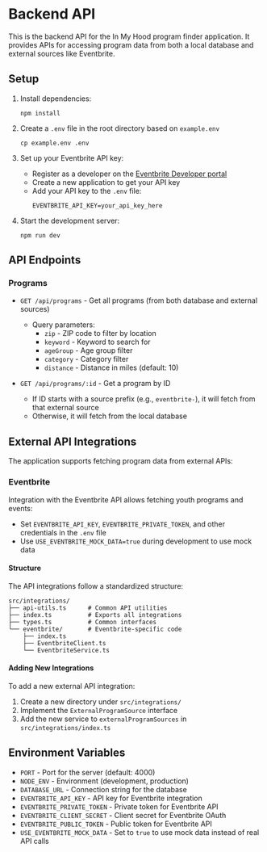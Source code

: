 # Backend API

This is the backend API for the In My Hood program finder application. It provides APIs for accessing program data from both a local database and external sources like Eventbrite.

## Setup

1. Install dependencies:
   ```
   npm install
   ```

2. Create a `.env` file in the root directory based on `example.env`
   ```
   cp example.env .env
   ```

3. Set up your Eventbrite API key:
   - Register as a developer on the [Eventbrite Developer portal](https://www.eventbrite.com/platform/api)
   - Create a new application to get your API key
   - Add your API key to the `.env` file:
     ```
     EVENTBRITE_API_KEY=your_api_key_here
     ```

4. Start the development server:
   ```
   npm run dev
   ```

## API Endpoints

### Programs

- `GET /api/programs` - Get all programs (from both database and external sources)
  - Query parameters:
    - `zip` - ZIP code to filter by location
    - `keyword` - Keyword to search for
    - `ageGroup` - Age group filter
    - `category` - Category filter
    - `distance` - Distance in miles (default: 10)

- `GET /api/programs/:id` - Get a program by ID
  - If ID starts with a source prefix (e.g., `eventbrite-`), it will fetch from that external source
  - Otherwise, it will fetch from the local database

## External API Integrations

The application supports fetching program data from external APIs:

### Eventbrite

Integration with the Eventbrite API allows fetching youth programs and events:

- Set `EVENTBRITE_API_KEY`, `EVENTBRITE_PRIVATE_TOKEN`, and other credentials in the `.env` file
- Use `USE_EVENTBRITE_MOCK_DATA=true` during development to use mock data

#### Structure

The API integrations follow a standardized structure:

```
src/integrations/
├── api-utils.ts      # Common API utilities
├── index.ts          # Exports all integrations
├── types.ts          # Common interfaces
└── eventbrite/       # Eventbrite-specific code
    ├── index.ts
    ├── EventbriteClient.ts
    └── EventbriteService.ts
```

#### Adding New Integrations

To add a new external API integration:

1. Create a new directory under `src/integrations/`
2. Implement the `ExternalProgramSource` interface
3. Add the new service to `externalProgramSources` in `src/integrations/index.ts`

## Environment Variables

- `PORT` - Port for the server (default: 4000)
- `NODE_ENV` - Environment (development, production)
- `DATABASE_URL` - Connection string for the database
- `EVENTBRITE_API_KEY` - API key for Eventbrite integration
- `EVENTBRITE_PRIVATE_TOKEN` - Private token for Eventbrite API
- `EVENTBRITE_CLIENT_SECRET` - Client secret for Eventbrite OAuth
- `EVENTBRITE_PUBLIC_TOKEN` - Public token for Eventbrite API
- `USE_EVENTBRITE_MOCK_DATA` - Set to `true` to use mock data instead of real API calls 